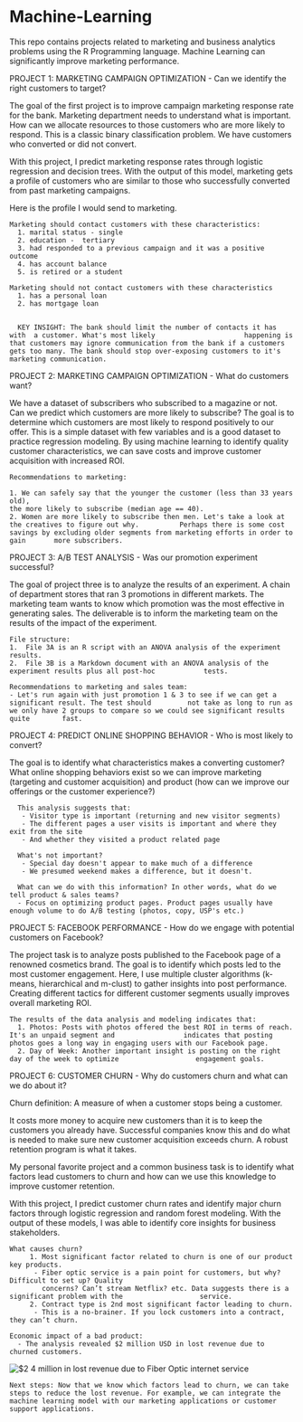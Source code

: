 # Machine-Learning

This repo contains projects related to marketing and business analytics problems using the R Programming language. Machine Learning can significantly improve marketing performance.

PROJECT 1: MARKETING CAMPAIGN OPTIMIZATION - Can we identify the right customers to target?

The goal of the first project is to improve campaign marketing response rate for the bank. Marketing department needs to understand what is important. How can we allocate resources to those customers who are more likely to respond. This is a classic binary classification problem. We have customers who converted or did not convert. 

With this project, I predict marketing response rates through logistic regression and decision trees. With the output of this model, marketing gets a profile of customers who are similar to those who successfully converted from past marketing campaigns.

Here is the profile I would send to marketing.

    Marketing should contact customers with these characteristics:
      1. marital status - single
      2. education -  tertiary
      3. had responded to a previous campaign and it was a positive outcome
      4. has account balance
      5. is retired or a student

    Marketing should not contact customers with these characteristics
      1. has a personal loan
      2. has mortgage loan
      
      
      KEY INSIGHT: The bank should limit the number of contacts it has with  a customer. What's most likely                      happening is that customers may ignore communication from the bank if a customers gets too many. The bank should stop over-exposing customers to it's marketing communication.


PROJECT 2: MARKETING CAMPAIGN OPTIMIZATION - What do customers want?

We have a dataset of subscribers who subscribed to a magazine or not. Can we predict which customers are more likely to subscribe? The goal is to determine which customers are most likely to respond positively to our offer. This is a simple dataset with few variables and is a good dataset to practice regression modeling. By using machine learning to identify quality customer characteristics, we can save costs and improve customer acquisition with increased ROI.

    Recommendations to marketing:
    
    1. We can safely say that the younger the customer (less than 33 years old),
    the more likely to subscribe (median age == 40).
    2. Women are more likely to subscribe then men. Let's take a look at the creatives to figure out why.          Perhaps there is some cost savings by excluding older segments from marketing efforts in order to gain       more subscribers.


PROJECT 3: A/B TEST ANALYSIS - Was our promotion experiment successful?

The goal of project three is to analyze the results of an experiment. A chain of department stores that ran 3 promotions in different markets. The marketing team wants to know which promotion was the most effective in generating sales. The deliverable is to inform the marketing team on the results of the impact of the experiment.

    File structure:
    1.  File 3A is an R script with an ANOVA analysis of the experiment results.
    2.  File 3B is a Markdown document with an ANOVA analysis of the experiment results plus all post-hoc            tests.
    
    Recommendations to marketing and sales team: 
    - Let's run again with just promotion 1 & 3 to see if we can get a significant result. The test should         not take as long to run as we only have 2 groups to compare so we could see significant results quite        fast.


PROJECT 4: PREDICT ONLINE SHOPPING BEHAVIOR - Who is most likely to convert?

The goal is to identify what characteristics makes a converting customer? What online shopping behaviors exist so we can improve marketing (targeting and customer acquisition) and product (how can we improve our offerings or the customer experience?)

      This analysis suggests that:
       - Visitor type is important (returning and new visitor segments)
       - The different pages a user visits is important and where they exit from the site
       - And whether they visited a product related page

      What's not important?
       - Special day doesn't appear to make much of a difference
       - We presumed weekend makes a difference, but it doesn't.

      What can we do with this information? In other words, what do we tell product & sales teams?
      - Focus on optimizing product pages. Product pages usually have enough volume to do A/B testing (photos, copy, USP's etc.)

PROJECT 5: FACEBOOK PERFORMANCE - How do we engage with potential customers on Facebook?

The project task is to analyze posts published to the Facebook page of a renowned cosmetics brand. The goal is to identify which posts led to the most customer engagement. Here, I use multiple cluster algorithms (k-means,
hierarchical and m-clust) to gather insights into post performance. Creating different tactics for different customer segments usually improves overall marketing ROI.

    The results of the data analysis and modeling indicates that:
      1. Photos: Posts with photos offered the best ROI in terms of reach. It's an unpaid segment and                 indicates that posting photos goes a long way in engaging users with our Facebook page.
      2. Day of Week: Another important insight is posting on the right day of the week to optimize                   engagement goals.


PROJECT 6: CUSTOMER CHURN - Why do customers churn and what can we do about it?

Churn definition: A measure of when a customer stops being a customer.

It costs more money to acquire new customers than it is to keep the customers you already have. Successful companies know this and do what is needed to make sure new customer acquisition exceeds churn. A robust retention program is what it takes.

My personal favorite project and a common business task is to identify what factors lead customers to churn and how can we use this knowledge to improve customer retention. 

With this project, I predict customer churn rates and identify major churn factors through logistic regression and random forest modeling. With the output of these models, I was able to identify core insights for business stakeholders.

    What causes churn?
         1. Most significant factor related to churn is one of our product key products.
          - Fiber optic service is a pain point for customers, but why? Difficult to set up? Quality
            concerns? Can’t stream Netflix? etc. Data suggests there is a significant problem with the                   service.
         2. Contract type is 2nd most significant factor leading to churn. 
          - This is a no-brainer. If you lock customers into a contract, they can’t churn.

    Economic impact of a bad product:     
      - The analysis revealed $2 million USD in lost revenue due to churned customers.

![$2 4 million in lost revenue due to Fiber Optic internet service](https://user-images.githubusercontent.com/13710429/120935138-9c883900-c701-11eb-99f8-ac6c15bdd175.png)


    Next steps: Now that we know which factors lead to churn, we can take steps to reduce the lost revenue. For example, we can integrate the machine learning model with our marketing applications or customer support applications.